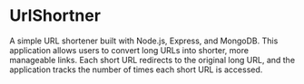 # UrlShortner
A simple URL shortener built with Node.js, Express, and MongoDB. This application allows users to convert long URLs into shorter, more manageable links. Each short URL redirects to the original long URL, and the application tracks the number of times each short URL is accessed. 
